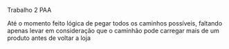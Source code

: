 Trabalho 2 PAA

Até o momento feito lógica de pegar todos os caminhos possíveis, faltando apenas levar em consideração que o caminhão pode carregar mais de um produto antes de voltar a loja